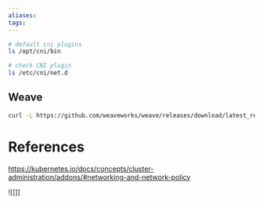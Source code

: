 ```yaml
---
aliases: 
tags:
---
```

``` bash
# default cni plugins
ls /opt/cni/bin 

# check CNI plugin
ls /etc/cni/net.d
```
## Weave

``` bash
curl -L https://github.com/weaveworks/weave/releases/download/latest_release/weave-daemonset-k8s-1.11.yaml | kubectl apply -f -
```






# References

https://kubernetes.io/docs/concepts/cluster-administration/addons/#networking-and-network-policy

![[]]

